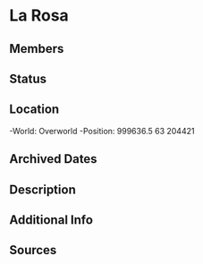 # La Rosa

## Members

## Status

## Location
-World: Overworld
-Position: 999636.5 63 204421

## Archived Dates

## Description

## Additional Info

## Sources
